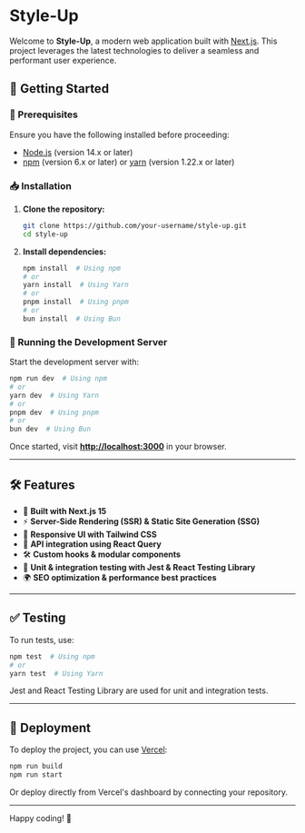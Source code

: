 #  Style-Up

Welcome to **Style-Up**, a modern web application built with [Next.js](https://nextjs.org). This project leverages the latest technologies to deliver a seamless and performant user experience.

## 🚀 Getting Started

### 📌 Prerequisites

Ensure you have the following installed before proceeding:

-   [Node.js](https://nodejs.org/) (version 14.x or later)
-   [npm](https://www.npmjs.com/) (version 6.x or later) or [yarn](https://yarnpkg.com/) (version 1.22.x or later)

### 📥 Installation

1. **Clone the repository:**

    ```bash
    git clone https://github.com/your-username/style-up.git
    cd style-up
    ```

2. **Install dependencies:**
    ```bash
    npm install  # Using npm
    # or
    yarn install  # Using Yarn
    # or
    pnpm install  # Using pnpm
    # or
    bun install  # Using Bun
    ```

### 🏃 Running the Development Server

Start the development server with:

```bash
npm run dev  # Using npm
# or
yarn dev  # Using Yarn
# or
pnpm dev  # Using pnpm
# or
bun dev  # Using Bun
```

Once started, visit **[http://localhost:3000](http://localhost:3000)** in your browser.

---

## 🛠 Features

-   🚀 **Built with Next.js 15**
-   ⚡ **Server-Side Rendering (SSR) & Static Site Generation (SSG)**
-   🎨 **Responsive UI with Tailwind CSS**
-   📡 **API integration using React Query**
-   🛠 **Custom hooks & modular components**
-   🧪 **Unit & integration testing with Jest & React Testing Library**
-   🌍 **SEO optimization & performance best practices**

---

## ✅ Testing

To run tests, use:

```bash
npm test  # Using npm
# or
yarn test  # Using Yarn
```

Jest and React Testing Library are used for unit and integration tests.

---

## 🚀 Deployment

To deploy the project, you can use [Vercel](https://vercel.com):

```bash
npm run build
npm run start
```

Or deploy directly from Vercel's dashboard by connecting your repository.

---

Happy coding! 🎉

